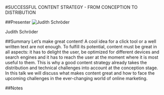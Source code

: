 #SUCCESSFUL CONTENT STRATEGY - FROM CONCEPTION TO DISTRIBUTION

##Presenter
![Judith Schröder](https://raw.githubusercontent.com/avarx/T3CON16/master/Presenter/Judith_Schröder.jpg)

Judith Schröder

##Summary
Let’s make great content! A cool idea for a click tool or a well written text are not enough. To fulfill its potential, content must be great in all aspects: it has to delight the user, be optimized for different devices and search engines and it has to reach the user at the moment where it is most useful to them. This is why a good content strategy already takes the distribution and technical challenges into account at the conception stage. In this talk we will discuss what makes content great and how to face the upcoming challenges in the ever-changing world of online marketing.

##Notes